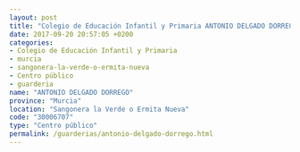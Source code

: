 ```yaml
---
layout: post
title: "Colegio de Educación Infantil y Primaria ANTONIO DELGADO DORREGO"
date: 2017-09-20 20:57:05 +0200
categories:
- Colegio de Educación Infantil y Primaria
- murcia
- sangonera-la-verde-o-ermita-nueva
- Centro público
- guarderia
name: "ANTONIO DELGADO DORREGO"
province: "Murcia"
location: "Sangonera la Verde o Ermita Nueva"
code: "30006707"
type: "Centro público"
permalink: /guarderias/antonio-delgado-dorrego.html
---
```


